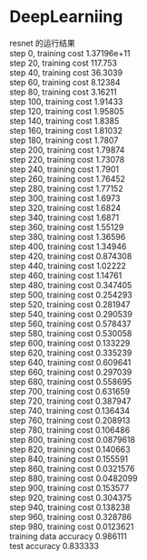 # DeepLearniing 
resnet 的运行结果  
step 0, training cost 1.37196e+11  
step 20, training cost 117.753  
step 40, training cost 36.3039  
step 60, training cost 8.12384  
step 80, training cost 3.16211  
step 100, training cost 1.91433  
step 120, training cost 1.95805  
step 140, training cost 1.8385  
step 160, training cost 1.81032  
step 180, training cost 1.7807  
step 200, training cost 1.79874  
step 220, training cost 1.73078  
step 240, training cost 1.7901  
step 260, training cost 1.76452  
step 280, training cost 1.77152  
step 300, training cost 1.6973  
step 320, training cost 1.6824  
step 340, training cost 1.6871  
step 360, training cost 1.55129  
step 380, training cost 1.36596  
step 400, training cost 1.34946  
step 420, training cost 0.874308  
step 440, training cost 1.02222  
step 460, training cost 1.14761  
step 480, training cost 0.347405   
step 500, training cost 0.254293     
step 520, training cost 0.281947  
step 540, training cost 0.290539  
step 560, training cost 0.578437  
step 580, training cost 0.530058  
step 600, training cost 0.133229  
step 620, training cost 0.335239  
step 640, training cost 0.609641  
step 660, training cost 0.297039       
step 680, training cost 0.558695  
step 700, training cost 0.631659  
step 720, training cost 0.387947  
step 740, training cost 0.136434  
step 760, training cost 0.208913  
step 780, training cost 0.106486  
step 800, training cost 0.0879618  
step 820, training cost 0.140663  
step 840, training cost 0.155591  
step 860, training cost 0.0321576  
step 880, training cost 0.0482099  
step 900, training cost 0.153577  
step 920, training cost 0.304375  
step 940, training cost 0.138238  
step 960, training cost 0.328786  
step 980, training cost 0.0123621  
training data accuracy 0.986111  
test accuracy 0.833333  
